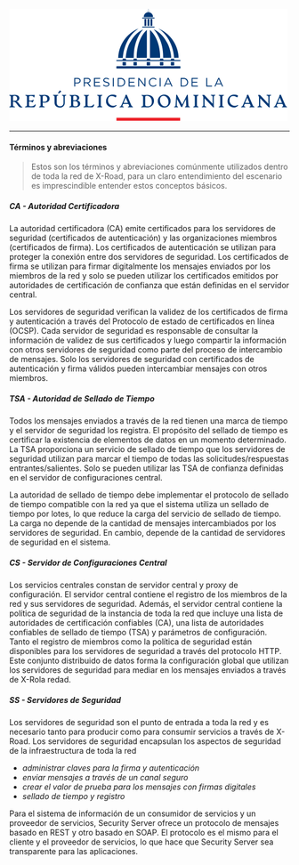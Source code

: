 ![República Dominicana](../assets/presidencia.svg)

------

#### Términos y abreviaciones

> Estos son los términos y abreviaciones comúnmente utilizados dentro de toda la red de X-Road, para un claro entendimiento del escenario es imprescindible entender estos conceptos básicos.



##### **CA - Autoridad Certificadora**

La autoridad certificadora (CA) emite certificados para los servidores de seguridad (certificados de autenticación) y las organizaciones miembros  (certificados de firma). Los certificados de autenticación se utilizan para proteger la conexión entre dos servidores de seguridad. Los certificados de firma se utilizan para firmar digitalmente los mensajes enviados por los miembros de la red y solo se pueden utilizar los certificados emitidos por autoridades de certificación de confianza que están definidas en el servidor central.

Los servidores de seguridad verifican la validez de los certificados de firma y autenticación a través del Protocolo de estado de certificados en línea (OCSP). Cada servidor de seguridad es responsable de consultar la información de validez de sus certificados y luego compartir la información con otros servidores de seguridad como parte del proceso de intercambio de mensajes. Solo los servidores de seguridad con certificados de autenticación y firma válidos pueden intercambiar mensajes con otros miembros.



##### **TSA - Autoridad de Sellado de Tiempo**

Todos los mensajes enviados a través de la red tienen una marca de tiempo y el servidor de seguridad los registra. El propósito del sellado de tiempo es certificar la existencia de elementos de datos en un momento determinado. La TSA proporciona un servicio de sellado de tiempo que los servidores de seguridad utilizan para marcar el tiempo de todas las solicitudes/respuestas entrantes/salientes. Solo se pueden utilizar las TSA de confianza definidas en el servidor de configuraciones central.

La autoridad de sellado de tiempo debe implementar el protocolo de sellado de tiempo compatible con la red ya que el sistema utiliza un sellado de tiempo por lotes, lo que reduce la carga del servicio de sellado de tiempo. La carga no depende de la cantidad de mensajes intercambiados por los servidores de seguridad. En cambio, depende de la cantidad de servidores de seguridad en el sistema.



##### **CS - Servidor de Configuraciones Central**

Los servicios centrales constan de servidor central y proxy de configuración. El servidor central contiene el registro de los miembros de la red y sus servidores de seguridad. Además, el servidor central contiene la política de seguridad de la instancia de toda la red que incluye una lista de autoridades de certificación confiables (CA), una lista de autoridades confiables de sellado de tiempo (TSA) y parámetros de configuración. Tanto el registro de miembros como la política de seguridad están disponibles para los servidores de seguridad a través del protocolo HTTP. Este conjunto distribuido de datos forma la configuración global que utilizan los servidores de seguridad para mediar en los mensajes enviados a través de X-Rola redad.



##### **SS - Servidores de Seguridad**

Los servidores de seguridad son el punto de entrada a toda la red y es necesario tanto para producir como para consumir servicios a través de X-Road. Los servidores de seguridad encapsulan los aspectos de seguridad de la infraestructura de toda la red

- *administrar claves para la firma y autenticación*
- *enviar mensajes a través de un canal seguro*
- *crear el valor de prueba para los mensajes con firmas digitales*
- *sellado de tiempo y registro*

Para el sistema de información de un consumidor de servicios y un proveedor de servicios, Security Server ofrece un protocolo de mensajes basado en REST y otro basado en SOAP. El protocolo es el mismo para el cliente y el proveedor de servicios, lo que hace que Security Server sea transparente para las aplicaciones.